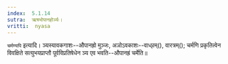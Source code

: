 ```yaml
---
index:  5.1.14
sutra:  ऋषभोपानहोर्ञ्यः।
vritti:  nyasa
---
```


`चर्मण्यपि` इत्यादि। ञ्यस्यावकगाशः--औपानह्रो मुञ्जः, अञोऽवकाशः--वाध्र्रम्(), वारत्रम्(); चर्मणि प्रकृतित्वेन विवक्षिते सत्युभयप्राप्तौ पूर्वविप्रतिषेधेन ञ्य एव भवति--औपानह्रं चर्मेति॥
